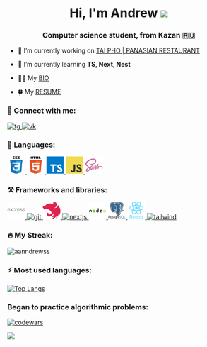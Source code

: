 <h1 align="center">Hi, I'm Andrew <img src="https://github.com/blackcater/blackcater/raw/main/images/Hi.gif" height="32"/></h1>
<h3 align="center">Computer science student, from Kazan 🇷🇺</h3>

- 🔭 I’m currently working on [TAI PHO | PANASIAN RESTAURANT](https://github.com/aanndrewss/new_version_restaurant)

- 🌱 I’m currently learning **TS, Next, Nest**

- 👨‍💻 My [BIO](https://my-bio-links-theta.vercel.app/)

- 🍀 My [RESUME](https://kazan.hh.ru/resume/af2a9eb8ff096a65430039ed1f436463396678)

<h3 align="left">📨 Connect with me:</h3>
<p align="left">
<a href="https://t.me/andrxw66" target="_blank" rel="noreferrer"><img src="https://raw.githubusercontent.com/daniilshat/daniilshat/2d7eafe5250314b3d422c86b35de062e0f1f5178/icons/Telegram.svg" alt="tg" width="40" height="40"/> </a>
<a href="https://vk.com/andrxw66" target="_blank" rel="noreferrer"><img src="https://raw.githubusercontent.com/daniilshat/daniilshat/2d7eafe5250314b3d422c86b35de062e0f1f5178/icons/vk.svg" alt="vk" width="40" height="40"/> </a>
</p>

<h3 align="left">🔧 Languages:</h3>
<p align="left"> 
  <a href="https://www.w3schools.com/css/" target="_blank" rel="noreferrer"> <img src="https://raw.githubusercontent.com/devicons/devicon/master/icons/css3/css3-original-wordmark.svg" alt="css3" width="40" height="40"/> </a>
  <a href="https://www.w3.org/html/" target="_blank" rel="noreferrer"> <img src="https://raw.githubusercontent.com/devicons/devicon/master/icons/html5/html5-original-wordmark.svg" alt="html5" width="40" height="40"/> </a>
  <a href="https://www.typescriptlang.org/" target="_blank" rel="noreferrer"> <img src="https://raw.githubusercontent.com/devicons/devicon/master/icons/typescript/typescript-original.svg" alt="typescript" width="40" height="40"/> </a>
  <a href="https://developer.mozilla.org/en-US/docs/Web/JavaScript" target="_blank" rel="noreferrer"> <img src="https://raw.githubusercontent.com/devicons/devicon/master/icons/javascript/javascript-original.svg" alt="javascript" width="40" height="40"/> </a>
  <a href="https://sass-lang.com" target="_blank" rel="noreferrer"> <img src="https://raw.githubusercontent.com/devicons/devicon/master/icons/sass/sass-original.svg" alt="sass" width="40" height="40"/> </a>
</p>
<h3 align="left">⚒ Frameworks and libraries:</h3>
<p align="left">  <a href="https://expressjs.com" target="_blank" rel="noreferrer"> <img src="https://raw.githubusercontent.com/devicons/devicon/master/icons/express/express-original-wordmark.svg" alt="express" width="40" height="40"/> </a> <a href="https://git-scm.com/" target="_blank" rel="noreferrer"> <img src="https://www.vectorlogo.zone/logos/git-scm/git-scm-icon.svg" alt="git" width="40" height="40"/> </a>   <a href="https://nestjs.com/" target="_blank" rel="noreferrer"> <img src="https://raw.githubusercontent.com/devicons/devicon/master/icons/nestjs/nestjs-plain.svg" alt="nestjs" width="40" height="40"/> </a> <a href="https://nextjs.org/" target="_blank" rel="noreferrer"> <img src="https://cdn.worldvectorlogo.com/logos/nextjs-2.svg" alt="nextjs" width="40" height="40"/> </a> <a href="https://nodejs.org" target="_blank" rel="noreferrer"> <img src="https://raw.githubusercontent.com/devicons/devicon/master/icons/nodejs/nodejs-original-wordmark.svg" alt="nodejs" width="40" height="40"/> </a> <a href="https://www.postgresql.org" target="_blank" rel="noreferrer"> <img src="https://raw.githubusercontent.com/devicons/devicon/master/icons/postgresql/postgresql-original-wordmark.svg" alt="postgresql" width="40" height="40"/> </a> <a href="https://reactjs.org/" target="_blank" rel="noreferrer"> <img src="https://raw.githubusercontent.com/devicons/devicon/master/icons/react/react-original-wordmark.svg" alt="react" width="40" height="40"/> </a>  <a href="https://tailwindcss.com/" target="_blank" rel="noreferrer"> <img src="https://www.vectorlogo.zone/logos/tailwindcss/tailwindcss-icon.svg" alt="tailwind" width="40" height="40"/> </a>  </p>

<h3 align="left">🔥 My Streak:</h3>

<p><img align="center" src="https://github-readme-streak-stats.herokuapp.com/?user=aanndrewss&" alt="aanndrewss" /></p>

<h3 align="left">⚡ Most used languages:</h3>

[![Top Langs](https://github-readme-stats.vercel.app/api/top-langs/?username=aanndrewss&layout=compact)](https://github.com/anuraghazra/github-readme-stats)

<h3 align="left">Began to practice algorithmic problems:</h3>

[![codewars](https://www.codewars.com/users/aanndrewss/badges/small)](https://www.codewars.com/users/aanndrewss)  

![](https://komarev.com/ghpvc/?username=aanndrewss)

